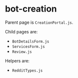 # bot-creation

Parent page is `CreationPortal.js`.

Child pages are:

- `BotDetailsForm.js`
- `ServicesForm.js`
- `Review.js`

Helpers are:

- `RedditTypes.js`
